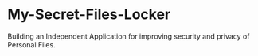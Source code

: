 # My-Secret-Files-Locker
Building an Independent Application for improving security and privacy of Personal Files.
